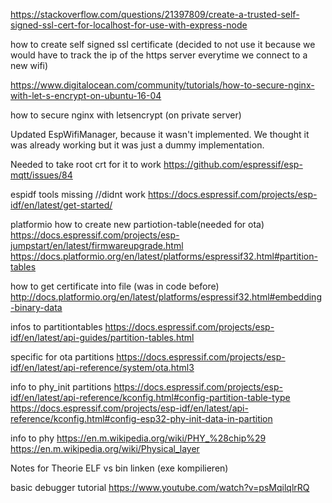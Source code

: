 https://stackoverflow.com/questions/21397809/create-a-trusted-self-signed-ssl-cert-for-localhost-for-use-with-express-node

how to create self signed ssl certificate (decided to not use it because we would have to track the ip of the https server everytime we connect to a new wifi)

https://www.digitalocean.com/community/tutorials/how-to-secure-nginx-with-let-s-encrypt-on-ubuntu-16-04

how to secure nginx with letsencrypt (on private server)

Updated EspWifiManager, because it wasn't implemented. We thought it was already working but it was just a dummy implementation.

Needed to take root crt for it to work
https://github.com/espressif/esp-mqtt/issues/84

espidf tools missing //didnt work
https://docs.espressif.com/projects/esp-idf/en/latest/get-started/

platformio how to create new partiotion-table(needed for ota)
https://docs.espressif.com/projects/esp-jumpstart/en/latest/firmwareupgrade.html
https://docs.platformio.org/en/latest/platforms/espressif32.html#partition-tables

how to get certificate into file (was in code before)
http://docs.platformio.org/en/latest/platforms/espressif32.html#embedding-binary-data

infos to partitiontables
https://docs.espressif.com/projects/esp-idf/en/latest/api-guides/partition-tables.html

specific for ota partitions
https://docs.espressif.com/projects/esp-idf/en/latest/api-reference/system/ota.html3

info to phy_init partitions
https://docs.espressif.com/projects/esp-idf/en/latest/api-reference/kconfig.html#config-partition-table-type
https://docs.espressif.com/projects/esp-idf/en/latest/api-reference/kconfig.html#config-esp32-phy-init-data-in-partition

info to phy
https://en.m.wikipedia.org/wiki/PHY_%28chip%29
https://en.m.wikipedia.org/wiki/Physical_layer

Notes for Theorie
ELF vs bin
linken (exe kompilieren)

basic debugger tutorial
https://www.youtube.com/watch?v=psMqilqlrRQ
